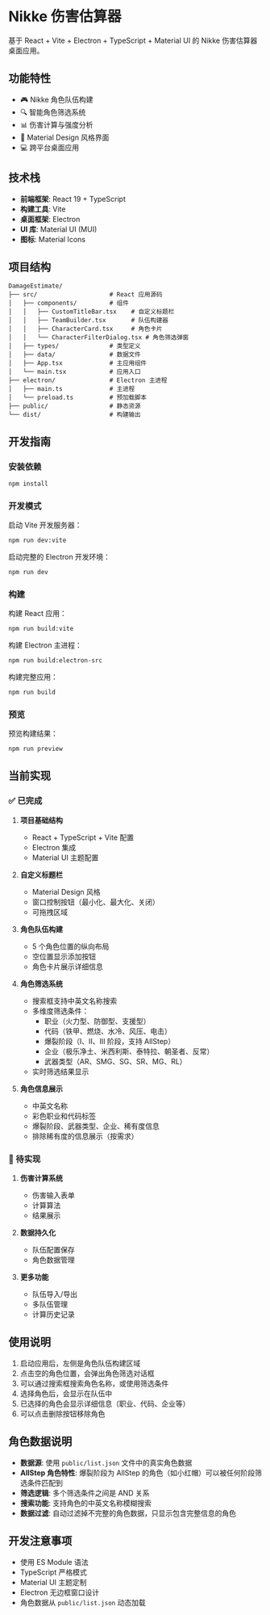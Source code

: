 # Nikke 伤害估算器

基于 React + Vite + Electron + TypeScript + Material UI 的 Nikke 伤害估算器桌面应用。

## 功能特性

- 🎮 Nikke 角色队伍构建
- 🔍 智能角色筛选系统
- 📊 伤害计算与强度分析
- 🎨 Material Design 风格界面
- 💻 跨平台桌面应用

## 技术栈

- **前端框架**: React 19 + TypeScript
- **构建工具**: Vite
- **桌面框架**: Electron
- **UI 库**: Material UI (MUI)
- **图标**: Material Icons

## 项目结构

```
DamageEstimate/
├── src/                    # React 应用源码
│   ├── components/         # 组件
│   │   ├── CustomTitleBar.tsx    # 自定义标题栏
│   │   ├── TeamBuilder.tsx       # 队伍构建器
│   │   ├── CharacterCard.tsx     # 角色卡片
│   │   └── CharacterFilterDialog.tsx # 角色筛选弹窗
│   ├── types/              # 类型定义
│   ├── data/               # 数据文件
│   ├── App.tsx             # 主应用组件
│   └── main.tsx            # 应用入口
├── electron/               # Electron 主进程
│   ├── main.ts             # 主进程
│   └── preload.ts          # 预加载脚本
├── public/                 # 静态资源
└── dist/                   # 构建输出
```

## 开发指南

### 安装依赖

```bash
npm install
```

### 开发模式

启动 Vite 开发服务器：

```bash
npm run dev:vite
```

启动完整的 Electron 开发环境：

```bash
npm run dev
```

### 构建

构建 React 应用：

```bash
npm run build:vite
```

构建 Electron 主进程：

```bash
npm run build:electron-src
```

构建完整应用：

```bash
npm run build
```

### 预览

预览构建结果：

```bash
npm run preview
```

## 当前实现

### ✅ 已完成

1. **项目基础结构**

   - React + TypeScript + Vite 配置
   - Electron 集成
   - Material UI 主题配置

2. **自定义标题栏**

   - Material Design 风格
   - 窗口控制按钮（最小化、最大化、关闭）
   - 可拖拽区域

3. **角色队伍构建**

   - 5 个角色位置的纵向布局
   - 空位置显示添加按钮
   - 角色卡片展示详细信息

4. **角色筛选系统**

   - 搜索框支持中英文名称搜索
   - 多维度筛选条件：
     - 职业（火力型、防御型、支援型）
     - 代码（铁甲、燃烧、水冷、风压、电击）
     - 爆裂阶段（I、II、III 阶段，支持 AllStep）
     - 企业（极乐净土、米西利斯、泰特拉、朝圣者、反常）
     - 武器类型（AR、SMG、SG、SR、MG、RL）
   - 实时筛选结果显示

5. **角色信息展示**
   - 中英文名称
   - 彩色职业和代码标签
   - 爆裂阶段、武器类型、企业、稀有度信息
   - 排除稀有度的信息展示（按需求）

### 🚧 待实现

1. **伤害计算系统**

   - 伤害输入表单
   - 计算算法
   - 结果展示

2. **数据持久化**

   - 队伍配置保存
   - 角色数据管理

3. **更多功能**
   - 队伍导入/导出
   - 多队伍管理
   - 计算历史记录

## 使用说明

1. 启动应用后，左侧是角色队伍构建区域
2. 点击空的角色位置，会弹出角色筛选对话框
3. 可以通过搜索框搜索角色名称，或使用筛选条件
4. 选择角色后，会显示在队伍中
5. 已选择的角色会显示详细信息（职业、代码、企业等）
6. 可以点击删除按钮移除角色

## 角色数据说明

- **数据源**: 使用 `public/list.json` 文件中的真实角色数据
- **AllStep 角色特性**: 爆裂阶段为 AllStep 的角色（如小红帽）可以被任何阶段筛选条件匹配到
- **筛选逻辑**: 多个筛选条件之间是 AND 关系
- **搜索功能**: 支持角色的中英文名称模糊搜索
- **数据过滤**: 自动过滤掉不完整的角色数据，只显示包含完整信息的角色

## 开发注意事项

- 使用 ES Module 语法
- TypeScript 严格模式
- Material UI 主题定制
- Electron 无边框窗口设计
- 角色数据从 `public/list.json` 动态加载

